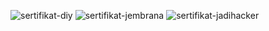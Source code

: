 ![sertifikat-diy](https://github.com/user-attachments/assets/fe85f393-b2c8-4352-b099-c62c092638ce)
![sertifikat-jembrana](https://github.com/user-attachments/assets/ec062288-4f38-40d6-8aed-5f7e4ac356e1)
![sertifikat-jadihacker](https://github.com/user-attachments/assets/cb432c49-8bdc-4301-b022-25c7f7e1bd17)

